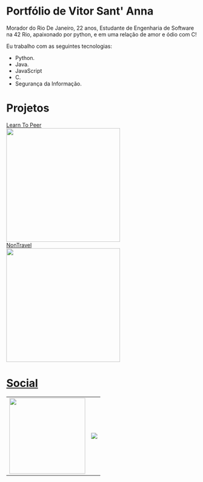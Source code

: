 # Portfólio de Vitor Sant' Anna 
<link rel="stylesheet" href="style.css" type="text/css">
Morador do Rio De Janeiro, 22 anos, Estudante de Engenharia de Software na 42 Rio, apaixonado por python, e em uma relação de amor e ódio com C!

Eu trabalho com as seguintes tecnologias:
- Python.
- Java.
- JavaScript 
- C.
- Segurança da Informação.

# Projetos 

<a href="https://github.com/luizlcezario/MicrosoftHackathon">Learn To Peer<br><img width=300 height=300 src="https://i.ibb.co/vsNkzn9/Screenshot-20221113-134421-045.png" >
<br>
<a href="https://github.com/vitorsantanna2/project">NonTravel<br><img width=300 height=300 src="https://user-images.githubusercontent.com/79846426/202924989-dcd424c3-c726-4fb5-941e-4152ed36e022.png" >

# Social 
<table>
<tr>
  <td>
    <img width=200 height=200 src="https://encrypted-tbn0.gstatic.com/images?q=tbn:ANd9GcSSO_Gmh11VEDFRBYeuH0ZOTelF591p4o1KEjNQ2WA9nxENCrtiLgVmaySG&s=10" href="instagram.com/vitor.santanna2"> </td>
  <td>
<img src="https://img.shields.io/badge/linkedin-%230077B5.svg?style=for-the-badge&logo=linkedin&logoColor=white" href="https://www.linkedin.com/in/vitorsantanna2/"> </td>
 </tr>
  </table>


